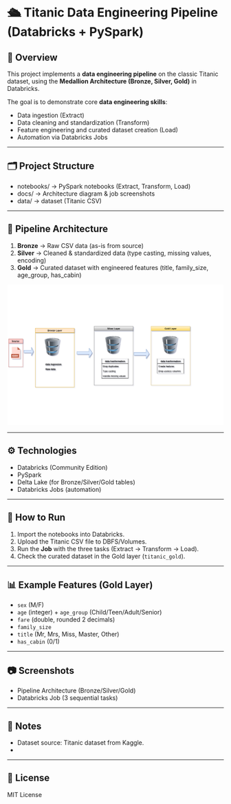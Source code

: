 # 🛳️ Titanic Data Engineering Pipeline (Databricks + PySpark)

## 📌 Overview
This project implements a **data engineering pipeline** on the classic Titanic dataset,
using the **Medallion Architecture (Bronze, Silver, Gold)** in Databricks.

The goal is to demonstrate core **data engineering skills**:
- Data ingestion (Extract)
- Data cleaning and standardization (Transform)
- Feature engineering and curated dataset creation (Load)
- Automation via Databricks Jobs

---

## 🗂️ Project Structure
 - notebooks/ -> PySpark notebooks (Extract, Transform, Load)
 - docs/ -> Architecture diagram & job screenshots
 - data/ -> dataset (Titanic CSV)

  
---

## 🔄 Pipeline Architecture
1. **Bronze** → Raw CSV data (as-is from source)
2. **Silver** → Cleaned & standardized data (type casting, missing values, encoding)
3. **Gold** → Curated dataset with engineered features (title, family_size, age_group, has_cabin)

<p align="center">
  <img src="docs/architecture.png" width="600">
</p>

---

## ⚙️ Technologies
- Databricks (Community Edition)
- PySpark
- Delta Lake (for Bronze/Silver/Gold tables)
- Databricks Jobs (automation)

---

## 🚀 How to Run
1. Import the notebooks into Databricks.
2. Upload the Titanic CSV file to DBFS/Volumes.
3. Run the **Job** with the three tasks (Extract → Transform → Load).
4. Check the curated dataset in the Gold layer (`titanic_gold`).

---

## 📊 Example Features (Gold Layer)
- `sex` (M/F)
- `age` (integer) + `age_group` (Child/Teen/Adult/Senior)
- `fare` (double, rounded 2 decimals)
- `family_size`
- `title` (Mr, Mrs, Miss, Master, Other)
- `has_cabin` (0/1)

---

## 📷 Screenshots
- Pipeline Architecture (Bronze/Silver/Gold)
- Databricks Job (3 sequential tasks)

---

## 📝 Notes
- Dataset source: Titanic dataset from Kaggle.
- 
---

## 📄 License
MIT License
